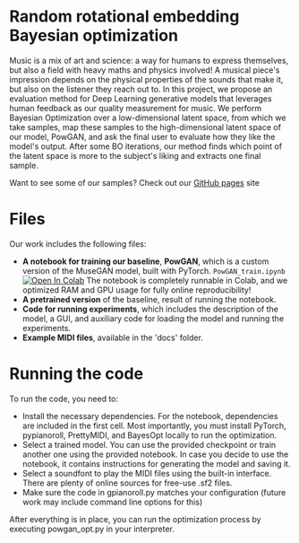 # Random rotational embedding Bayesian optimization

Music is a mix of art and science: a way for humans to express themselves, but also a field with heavy maths and physics involved! A musical piece's impression depends on the physical properties of the sounds that make it, but also on the listener they reach out to. In this project, we propose an evaluation method for Deep Learning generative models that leverages human feedback as our quality measurement for music. We perform Bayesian Optimization over a low-dimensional latent space, from which we take samples, map these samples to the high-dimensional latent space of our model, PowGAN, and ask the final user to evaluate how they like the model's output. After some BO iterations, our method finds which point of the latent space is more to the subject's liking and extracts one final sample.

Want to see some of our samples? Check out our [GitHub pages](https://mikceroese.github.io/ROMBO) site

# Files

Our work includes the following files:
 - **A notebook for training our baseline**, **PowGAN**, which is a custom version of the MuseGAN model, built with PyTorch.
   `PowGAN_train.ipynb` [![Open In Colab](https://colab.research.google.com/assets/colab-badge.svg)](https://github.com/mikceroese/ROMBO/blob/main/PowGAN_train.ipynb)
   The notebook is completely runnable in Colab, and we optimized RAM and GPU usage for fully online reproducibility!
 - **A pretrained version** of the baseline, result of running the notebook.
 - **Code for running experiments**, which includes the description of the model, a GUI, and auxiliary code for loading the model and running the experiments. 
 - **Example MIDI files**, available in the 'docs' folder.


# Running the code

To run the code, you need to:
- Install the necessary dependencies. For the notebook, dependencies are included in the first cell.
  Most importantly, you must install PyTorch, pypianoroll, PrettyMIDI, and BayesOpt locally to run the optimization.
- Select a trained model. You can use the provided checkpoint or train another one using the provided notebook.
  In case you decide to use the notebook, it contains instructions for generating the model and saving it.
- Select a soundfont to play the MIDI files using the built-in interface. There are plenty of
  online sources for free-use .sf2 files.
- Make sure the code in gpianoroll.py matches your configuration (future work may include command line options for this)

After everything is in place, you can run the optimization process by executing powgan_opt.py in your interpreter.

